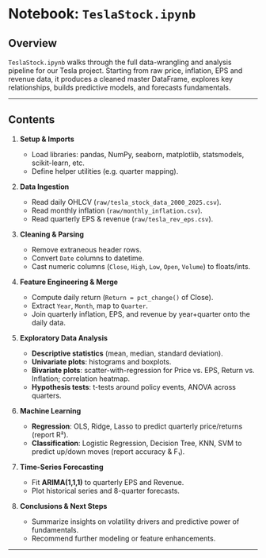 # Notebook: `TeslaStock.ipynb`

## Overview  
`TeslaStock.ipynb` walks through the full data-wrangling and analysis pipeline for our Tesla project. Starting from raw price, inflation, EPS and revenue data, it produces a cleaned master DataFrame, explores key relationships, builds predictive models, and forecasts fundamentals.

---

## Contents

1. **Setup & Imports**  
   - Load libraries: pandas, NumPy, seaborn, matplotlib, statsmodels, scikit-learn, etc.  
   - Define helper utilities (e.g. quarter mapping).

2. **Data Ingestion**  
   - Read daily OHLCV (`raw/tesla_stock_data_2000_2025.csv`).  
   - Read monthly inflation (`raw/monthly_inflation.csv`).  
   - Read quarterly EPS & revenue (`raw/tesla_rev_eps.csv`).

3. **Cleaning & Parsing**  
   - Remove extraneous header rows.  
   - Convert `Date` columns to datetime.  
   - Cast numeric columns (`Close`, `High`, `Low`, `Open`, `Volume`) to floats/ints.

4. **Feature Engineering & Merge**  
   - Compute daily return (`Return = pct_change()` of Close).  
   - Extract `Year`, `Month`, map to `Quarter`.  
   - Join quarterly inflation, EPS, and revenue by year+quarter onto the daily data.

5. **Exploratory Data Analysis**  
   - **Descriptive statistics** (mean, median, standard deviation).  
   - **Univariate plots**: histograms and boxplots.  
   - **Bivariate plots**: scatter-with-regression for Price vs. EPS, Return vs. Inflation; correlation heatmap.  
   - **Hypothesis tests**: t-tests around policy events, ANOVA across quarters.

6. **Machine Learning**  
   - **Regression**: OLS, Ridge, Lasso to predict quarterly price/returns (report R²).  
   - **Classification**: Logistic Regression, Decision Tree, KNN, SVM to predict up/down moves (report accuracy & F₁).

7. **Time-Series Forecasting**  
   - Fit **ARIMA(1,1,1)** to quarterly EPS and Revenue.  
   - Plot historical series and 8-quarter forecasts.

8. **Conclusions & Next Steps**  
   - Summarize insights on volatility drivers and predictive power of fundamentals.  
   - Recommend further modeling or feature enhancements.

---
